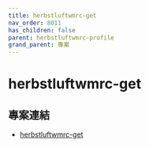 ```yaml
---
title: herbstluftwmrc-get
nav_order: 8011
has_children: false
parent: herbstluftwmrc-profile
grand_parent: 專案
---
```


# herbstluftwmrc-get


## 專案連結

* [herbstluftwmrc-get](https://github.com/samwhelp/note-about-herbstluftwm/tree/gh-pages/_demo/project/herbstluftwmrc-profile/herbstluftwmrc-get)
